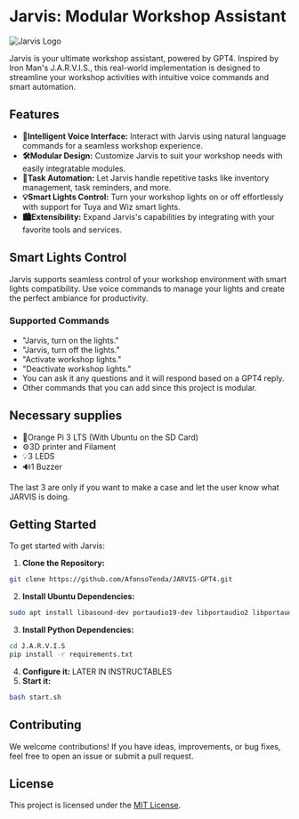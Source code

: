 # Jarvis: Modular Workshop Assistant

![Jarvis Logo](https://i.imgur.com/VZCCfYh.png)

Jarvis is your ultimate workshop assistant, powered by GPT4. Inspired by Iron Man's J.A.R.V.I.S., this real-world implementation is designed to streamline your workshop activities with intuitive voice commands and smart automation.

## Features

- **🧠Intelligent Voice Interface:** Interact with Jarvis using natural language commands for a seamless workshop experience.
- **🛠️Modular Design:** Customize Jarvis to suit your workshop needs with easily integratable modules.
- **🤖Task Automation:** Let Jarvis handle repetitive tasks like inventory management, task reminders, and more.
- **💡Smart Lights Control:** Turn your workshop lights on or off effortlessly with support for Tuya and Wiz smart lights.
- **🏙️Extensibility:** Expand Jarvis's capabilities by integrating with your favorite tools and services.

## Smart Lights Control

Jarvis supports seamless control of your workshop environment with smart lights compatibility. Use voice commands to manage your lights and create the perfect ambiance for productivity.

### Supported Commands

- "Jarvis, turn on the lights."
- "Jarvis, turn off the lights."
- "Activate workshop lights."
- "Deactivate workshop lights."
- You can ask it any questions and it will respond based on a GPT4 reply.
- Other commands that you can add since this project is modular.

## Necessary supplies
- 🍊Orange Pi 3 LTS (With Ubuntu on the SD Card)
- ⚙️3D printer and Filament
- 💡3 LEDS
- 🔊1 Buzzer

The last 3 are only if you want to make a case and let the user know what JARVIS is doing.

## Getting Started

To get started with Jarvis:

1. **Clone the Repository:**
```bash
git clone https://github.com/AfonsoTenda/JARVIS-GPT4.git
```
2. **Install Ubuntu Dependencies:**
```bash
sudo apt install libasound-dev portaudio19-dev libportaudio2 libportaudiocpp0 espeak python3-pip python3-pyaudio flac -y 
```
3. **Install Python Dependencies:** 
```bash 
cd J.A.R.V.I.S
pip install -r requirements.txt
``` 
4. **Configure it:** LATER IN INSTRUCTABLES
5. **Start it:**
```bash
bash start.sh
```

## Contributing

We welcome contributions! If you have ideas, improvements, or bug fixes, feel free to open an issue or submit a pull request.

## License

This project is licensed under the [MIT License](LICENSE).
